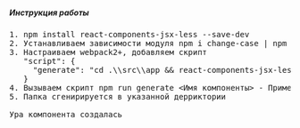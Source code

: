 
<h5>Инструкция работы</h5>

<pre>
1. npm install react-components-jsx-less --save-dev
2. Устанавливаем зависимости модуля npm i change-case | npm i commander
3. Настраиваем webpack2+, добавляем скрипт
   "script": {
     "generate": "cd .\\src\\app && react-components-jsx-less"
   }
4. Вызываем скрипт npm run generate <Имя компоненты> - Пример : npm run generate Main
5. Папка сгенирируется в указанной дерриктории

Ура компонента создалась
</pre>
